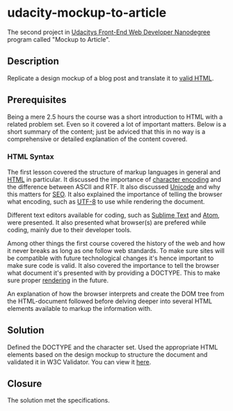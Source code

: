 # udacity-mockup-to-article
The second project in [Udacitys Front-End Web Developer Nanodegree](https://www.udacity.com/course/front-end-web-developer-nanodegree--nd001) program called "Mockup to Article".

## Description
Replicate a design mockup of a blog post and translate it to [valid HTML](https://validator.w3.org/).

## Prerequisites
Being a mere 2.5 hours the course was a short introduction to HTML with a related problem set. Even so it covered a lot of important matters. Below is a short summary of the content; just be adviced that this in no way is a comprehensive or detailed explanation of the content covered.

### HTML Syntax
The first lesson covered the structure of markup languages in general and [HTML](https://developer.mozilla.org/en-US/docs/Web/HTML/Element) in particular. It discussed the importance of [character encoding](https://en.wikipedia.org/wiki/Character_encoding) and the difference between ASCII and  RTF. It also discussed [Unicode](http://unicode-table.com/en/) and why this matters for [SEO](https://en.wikipedia.org/wiki/Search_engine_optimization). It also explained the importance of telling the browser what encoding, such as [UTF-8](https://en.wikipedia.org/wiki/UTF-8) to use while rendering the document.

Different text editors available for coding, such as [Sublime Text](http://www.sublimetext.com/) and [Atom](https://atom.io/), were presented. It also presented what browser(s) are prefered while coding, mainly due to their developer tools.

Among other things the first course covered the history of the web and how it never breaks as long as one follow web standards. To make sure sites will be compatible with future technological changes it's hence important to make sure code is valid. It also covered the importance to tell the browser what document it's presented with by providing a DOCTYPE. This to make sure proper [rendering](https://developer.mozilla.org/en-US/docs/Quirks_Mode_and_Standards_Mode) in the future.

An explanation of how the browser interprets and create the DOM tree from the HTML-document followed before delving deeper into several HTML elements available to markup the information with.

## Solution
Defined the DOCTYPE and the character set. Used the appropriate HTML elements based on the design mockup to structure the document and validated it in W3C Validator. You can view it [here](https://gjarnling.github.io/udacity-mockup-to-article/).

## Closure
The solution met the specifications.
